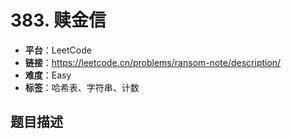 # 383. 赎金信

- **平台**：LeetCode
- **链接**：https://leetcode.cn/problems/ransom-note/description/
- **难度**：Easy
- **标签**：哈希表、字符串、计数

## 题目描述
